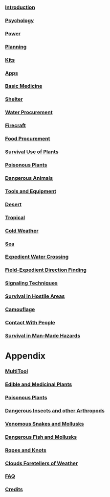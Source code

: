 ### [Introduction](Introduction)

### [Psychology](Psychology)

### [Power](Power)

### [Planning](Planning)

### [Kits](Kits)

### [Apps](Apps)

### [Basic Medicine](Medicine)

### [Shelter](Shelter)

### [Water Procurement](Water)

### [Firecraft](07)

### [Food Procurement](08)

### [Survival Use of Plants](09)

### [Poisonous Plants](10)

### [Dangerous Animals](Animals)

### [Tools and Equipment](Tools)

### [Desert](Desert)

### [Tropical](Tropical)

### [Cold Weather](Cold)

### [Sea](Sea)

### [Expedient Water Crossing](WaterCrossing)

### [Field-Expedient Direction Finding](DirectionFinding)

### [Signaling Techniques](Signaling)

### [Survival in Hostile Areas](HostileAreas)

### [Camouflage](Camouflage)

### [Contact With People](People)

### [Survival in Man-Made Hazards](ManMadeHazards)

Appendix
========

### [MultiTool](MultiTool)

### [Edible and Medicinal Plants](b_wip)

### [Poisonous Plants](PoisonousPlantsList)

### [Dangerous Insects and other Arthropods](InsectsAndArachnids)

### [Venomous Snakes and Mollusks](SnakesAndLizards)

### [Dangerous Fish and Mollusks](FishAndMollusks)

### [Ropes and Knots](RopesAndKnots)

### [Clouds Foretellers of Weather](Clouds)

### [FAQ](FAQ)

### [Credits](Credits)


